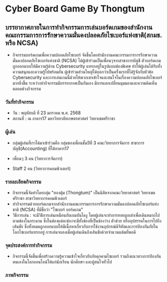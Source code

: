 # Cyber Board Game By Thongtum

## บรรยากาศภายในการทำกิจกรรมการเล่นบอร์ดเกมของสำนักงานคณะกรรมการการรักษาความมั่นคงปลอดภัยไซเบอร์แห่งชาติ(สกมช. หรือ NCSA)

- กิจกรรมบอร์ดเกมเพื่อความปลอดภัยไซเบอร์ จัดขึ้นโดยสำนักงานคณะกรรมการการรักษาความมั่นคงปลอดภัยไซเบอร์แห่งชาติ (NCSA) ได้ผู้เข้าร่วมเป็นเพื่อนๆจากสาขาการบัญชี ตัวบอร์ดเกมถูกออกแบบให้มีความรู้ด้าน Cybersecurity แทรกอยู่ในรูปแบบช่องพิเศษ ทำให้ผู้เล่นได้รับทั้งความสนุกและความรู้ไปพร้อมกัน ผู้เข้าร่วมส่วนใหญ่ได้บอกว่าเป็นครั้งแรกที่ได้รู้จักกับหัวข้อ Cybersecurity และการเล่นเกมนี้ช่วยให้พวกเขาเข้าใจและสนใจในเรื่องความปลอดภัยไซเบอร์มากยิ่งขึ้น ระหว่างทำกิจกรรมมีบรรยากาศเป็นกันเอง มีการแลกเปลี่ยนมุมมองและความคิดเห็นตลอดช่วงกิจกรรม

### วันที่ทำกิจกรรม

- วัน : พฤหัสบดี ที่ 23 มกราคม พ.ศ. 2568
- สถานที่ : ณ อาคาร17 มหาวิทยาลัยเกษตรศาสตร์ วิทยาเขตศรีราชา

### ผู้เล่น
- กลุ่มผู้เล่นที่เราได้มาเข้าร่วมคือ กลุ่มของเพื่อนชั้นปีที่ 3 คณะวิทยาการจัดการ สาขาการบัญชี(Accounting) ที่ใต้อาคาร17

- เพื่อนๆ 3 คน (วิทยาการจัดการ)
- Staff 2 คน (วิทยาการคอมพิวเตอร์)

### รายละเอียดกิจกรรม

- กิจกรรมนี้จัดทำโดยกลุ่ม "ทองตุ้ม (Thongtum)" เป็นนิสิตจากคณะวิทยาศาสตร์ วิทยาเขตศรีราชา สาขาวิทยาการคอมพิวเตอร์ 
- ทำกิจกรรมด้วยบอร์ดเกมจากสำนักงานคณะกรรมการการรักษาความมั่นคงปลอดภัยไซเบอร์แห่งชาติ (NCSA) ที่มีชื่อว่า "ไซเบอร์ บอร์ดเกม"
- วิธีการเล่น : จะมีวิธีการเล่นเหมือนกับเกมบันไดงู โดยผู้เล่นจะทำการทอยลูกเต๋าเพื่อเดินหมากไปตามช่องในกระดาน ซึ่งในช่องแต่ละช่องจะมีทั้งช่องที่เป็นช่องว่าง ตัวช่วย หรืออุปสรรคในการไปถึงเส้นชัย ซึ่งทั้งหมดถูกออกแบบให้มีเนื้อหาเกี่ยวกับการใช้งานอุปกรณ์ดิจิทัลและการป้องกันภัยในโลกไซเบอร์แทรกอยู่ การเล่นจบลงเมื่อผู้เล่นเดินถึงเส้นชัยด้วยจำนวนแต้มที่พอดี

### จุดประสงค์การทำกิจกรรม

- กิจกรรมนี้จัดขึ้นเพื่อสร้างความรู้ความเข้าใจเกี่ยวกับภัยคุกคามไซเบอร์ รวมถึงแนวทางการป้องกันตนเองในโลกออนไลน์ให้แก่นักเรียน นักศึกษา และผู้สนใจทั่วไป

### ภาพกิจกรรม

